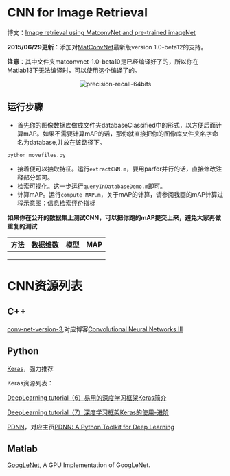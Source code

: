 # CNN for Image Retrieval

博文：[Image retrieval using MatconvNet and pre-trained imageNet](http://yongyuan.name/blog/image-retrieval-using-MatconvNet-and-pre-trained-imageNet.html)

**2015/06/29更新**：添加对[MatConvNet](http://www.vlfeat.org/matconvnet/)最新版version 1.0-beta12的支持。

**注意**：其中文件夹matconvnet-1.0-beta10是已经编译好了的，所以你在Matlab13下无法编译时，可以使用这个编译了的。

<p align="center"><img src="http://yongyuan.name/images/posts/2015-04-02/airplane-image-retrieval.jpg" alt="precision-recall-64bits"/></p>

## 运行步骤

- 首先你的图像数据库做成文件夹databaseClassified中的形式，以方便后面计算mAP。如果不需要计算mAP的话，那你就直接把你的图像库文件夹名字命名为database,并放在该路径下。

```
python movefiles.py
```

- 接着便可以抽取特征。运行`extractCNN.m`，要用parfor并行的话，直接修改注释部分即可。
- 检索可视化。这一步运行`queryInDatabaseDemo.m`即可。
- 计算mAP。运行`compute_MAP.m`，关于mAP的计算，请参阅我画的mAP计算过程示意图：[信息检索评价指标](http://yongyuan.name/blog/evaluation-of-information-retrieval.html)

**如果你在公开的数据集上测试CNN，可以把你跑的mAP提交上来，避免大家再做重复的测试**

| 方法 | 数据维数 | 模型 | MAP |
|:-----:|:-------:|:-----:|:-----:|
|  |  |  |  |
|  |  |  |  |
|  |  | |  |

# CNN资源列表

## C++

[conv-net-version-3](https://github.com/xingdi-eric-yuan/conv-net-version-3),对应博客[Convolutional Neural Networks III](http://eric-yuan.me/cnn3/)

## Python

[Keras](https://github.com/fchollet/keras)，强力推荐

Keras资源列表：

[DeepLearning tutorial（6）易用的深度学习框架Keras简介](http://blog.csdn.net/u012162613/article/details/45397033)

[DeepLearning tutorial（7）深度学习框架Keras的使用-进阶](http://blog.csdn.net/u012162613/article/details/45581421)

[PDNN](https://github.com/yajiemiao/pdnn)，对应主页[PDNN: A Python Toolkit for Deep Learning](http://www.cs.cmu.edu/~ymiao/pdnntk.html)

## Matlab

[GoogLeNet](http://vision.princeton.edu/pvt/GoogLeNet/), A GPU Implementation of GoogLeNet.



